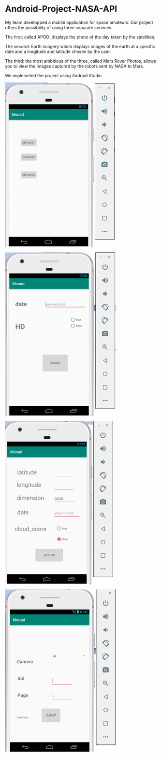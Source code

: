 # Android-Project-NASA-API

My team developped a mobile application for space amateurs.
Our project offers the possibility of using three separate services.

The first: called APOD ,displays the photo of the day taken by the satellites.

The second: Earth imagery which displays images of the earth at a specific date and a longitude and latitude chosen by the user.

The third: the most ambitious of the three, called Mars Rover Photos, allows you to view the images captured by the robots sent by NASA to Mars.

We implemeted the project using Android Studio 

![Image of Yaktocat](https://raw.githubusercontent.com/AdamAbidi/Android-Project-NASA-API/master/Images/2.png)

![Image of Yaktocat](https://raw.githubusercontent.com/AdamAbidi/Android-Project-NASA-API/master/Images/3.png)


![Image of Yaktocat](https://raw.githubusercontent.com/AdamAbidi/Android-Project-NASA-API/master/Images/4.png)


![Image of Yaktocat](https://raw.githubusercontent.com/AdamAbidi/Android-Project-NASA-API/master/Images/5.png)

